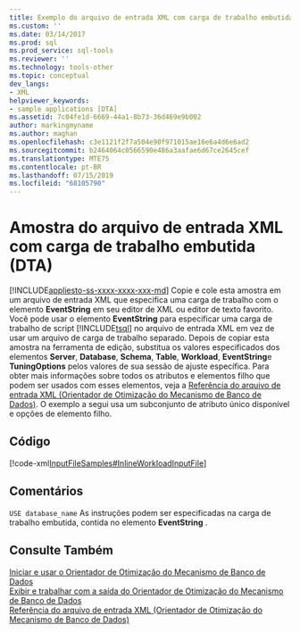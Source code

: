 ```yaml
---
title: Exemplo do arquivo de entrada XML com carga de trabalho embutida (DTA) | Microsoft Docs
ms.custom: ''
ms.date: 03/14/2017
ms.prod: sql
ms.prod_service: sql-tools
ms.reviewer: ''
ms.technology: tools-other
ms.topic: conceptual
dev_langs:
- XML
helpviewer_keywords:
- sample applications [DTA]
ms.assetid: 7c04fe1d-6669-44a1-8b73-36d469e9b002
author: markingmyname
ms.author: maghan
ms.openlocfilehash: c3e1121f2f7a504e90f971015ae16e6a4d6e6ad2
ms.sourcegitcommit: b2464064c0566590e486a3aafae6d67ce2645cef
ms.translationtype: MTE75
ms.contentlocale: pt-BR
ms.lasthandoff: 07/15/2019
ms.locfileid: "68105790"
---
```

# <a name="xml-input-file-sample-with-inline-workload-dta"></a>Amostra do arquivo de entrada XML com carga de trabalho embutida (DTA)
[!INCLUDE[appliesto-ss-xxxx-xxxx-xxx-md](../../includes/appliesto-ss-xxxx-xxxx-xxx-md.md)]
  Copie e cole esta amostra em um arquivo de entrada XML que especifica uma carga de trabalho com o elemento **EventString** em seu editor de XML ou editor de texto favorito. Você pode usar o elemento **EventString** para especificar uma carga de trabalho de script [!INCLUDE[tsql](../../includes/tsql-md.md)] no arquivo de entrada XML em vez de usar um arquivo de carga de trabalho separado. Depois de copiar esta amostra na ferramenta de edição, substitua os valores especificados dos elementos **Server**, **Database**, **Schema**, **Table**, **Workload**, **EventString**e **TuningOptions** pelos valores de sua sessão de ajuste específica. Para obter mais informações sobre todos os atributos e elementos filho que podem ser usados com esses elementos, veja a [Referência do arquivo de entrada XML &#40;Orientador de Otimização do Mecanismo de Banco de Dados&#41;](../../tools/dta/xml-input-file-reference-database-engine-tuning-advisor.md). O exemplo a segui usa um subconjunto de atributo único disponível e opções de elemento filho.  
  
## <a name="code"></a>Código  
 [!code-xml[InputFileSamples#InlineWorkloadInputFile](../../tools/dta/codesnippet/xml/xml-input-file-sample-wi_1.xml)]  
  
## <a name="comments"></a>Comentários  
 `USE database_name` As instruções podem ser especificadas na carga de trabalho embutida, contida no elemento **EventString** .  
  
## <a name="see-also"></a>Consulte Também  
 [Iniciar e usar o Orientador de Otimização do Mecanismo de Banco de Dados](../../relational-databases/performance/start-and-use-the-database-engine-tuning-advisor.md)   
 [Exibir e trabalhar com a saída do Orientador de Otimização do Mecanismo de Banco de Dados](../../relational-databases/performance/view-and-work-with-the-output-from-the-database-engine-tuning-advisor.md)   
 [Referência do arquivo de entrada XML &#40;Orientador de Otimização do Mecanismo de Banco de Dados&#41;](../../tools/dta/xml-input-file-reference-database-engine-tuning-advisor.md)  
  
  
